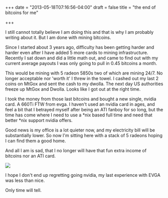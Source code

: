 +++
date = "2013-05-18T07:16:56-04:00"
draft = false
title = "the end of bitcoins for me"

+++

I still cannot totally believe I am doing this and that is why I am probably writing about it.  But I am done with mining bitcoins.

Since I started about 3 years ago, difficulty has been getting harder and harder even after I have added 5 more cards to mining infrastructure.  Recently I sat down and did a little math out, and came to find out with my current average payouts I was only going to pull in 0.45 bitcoins a month.

This would be mining with 5 radeon 5850s two of which are mining 24/7.  No longer acceptable nor 'worth it' I threw in the towel.  I cashed out my last 2 coins on MtGox and sent the cash to my dwolla.  The next day US authorities freeze up MtGox and Dwolla.  Looks like I got out at the right time.

I took the money from those last bitcoins and bought a new single, nvidia card.  A 660Ti FTW from evga.  I haven't used an nvidia card in ages, and feel a bit that I betrayed myself after being an ATI fanboy for so long, but the time has come where I need to use a *nix based full time and need that better *nix support nvidia offers.

Good news is my office is a lot quieter now, and my electricity bill will be substantially lower.  So now I'm sitting here with a stack of 5 radeons hoping I can find them a good home.

And all I am is sad, that I no longer will have that fun extra income of bitcoins nor an ATI card.  

![](https://banana.fish/files/img/blog/radesons.jpg)

I hope I don't end up regretting going nvidia, my last experience with EVGA was less than nice.

Only time will tell.

